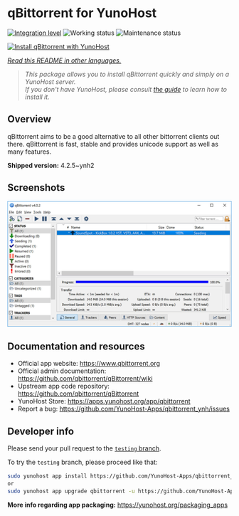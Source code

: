 <!--
N.B.: This README was automatically generated by <https://github.com/YunoHost/apps/tree/master/tools/readme_generator>
It shall NOT be edited by hand.
-->

# qBittorrent for YunoHost

[![Integration level](https://dash.yunohost.org/integration/qbittorrent.svg)](https://dash.yunohost.org/appci/app/qbittorrent) ![Working status](https://ci-apps.yunohost.org/ci/badges/qbittorrent.status.svg) ![Maintenance status](https://ci-apps.yunohost.org/ci/badges/qbittorrent.maintain.svg)

[![Install qBittorrent with YunoHost](https://install-app.yunohost.org/install-with-yunohost.svg)](https://install-app.yunohost.org/?app=qbittorrent)

*[Read this README in other languages.](./ALL_README.md)*

> *This package allows you to install qBittorrent quickly and simply on a YunoHost server.*  
> *If you don't have YunoHost, please consult [the guide](https://yunohost.org/install) to learn how to install it.*

## Overview

qBittorrent aims to be a good alternative to all other bittorrent clients out there. qBittorrent is fast, stable and provides unicode support as well as many features.

**Shipped version:** 4.2.5~ynh2

## Screenshots

![Screenshot of qBittorrent](./doc/screenshots/qbittorrent.jpg)

## Documentation and resources

- Official app website: <https://www.qbittorrent.org>
- Official admin documentation: <https://github.com/qbittorrent/qBittorrent/wiki>
- Upstream app code repository: <https://github.com/qbittorrent/qBittorrent>
- YunoHost Store: <https://apps.yunohost.org/app/qbittorrent>
- Report a bug: <https://github.com/YunoHost-Apps/qbittorrent_ynh/issues>

## Developer info

Please send your pull request to the [`testing` branch](https://github.com/YunoHost-Apps/qbittorrent_ynh/tree/testing).

To try the `testing` branch, please proceed like that:

```bash
sudo yunohost app install https://github.com/YunoHost-Apps/qbittorrent_ynh/tree/testing --debug
or
sudo yunohost app upgrade qbittorrent -u https://github.com/YunoHost-Apps/qbittorrent_ynh/tree/testing --debug
```

**More info regarding app packaging:** <https://yunohost.org/packaging_apps>
